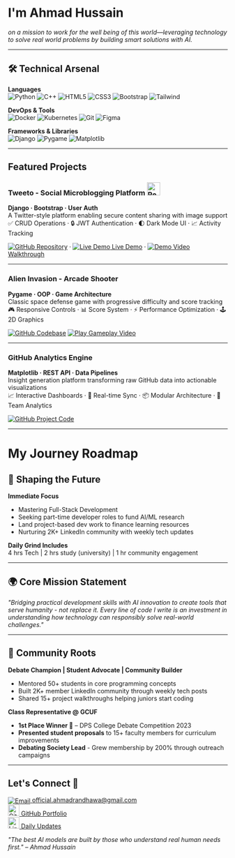 # I'm Ahmad Hussain  
*on a mission to work for the well being of this world—leveraging technology to solve real world problems by building smart solutions with AI.*

---

## 🛠 Technical Arsenal

**Languages**  
![Python](https://img.shields.io/badge/-Python-3776AB?logo=python&logoColor=white)
![C++](https://img.shields.io/badge/-C++-00599C?logo=c%2B%2B&logoColor=white)
![HTML5](https://img.shields.io/badge/-HTML5-E34F26?logo=html5&logoColor=white)
![CSS3](https://img.shields.io/badge/-CSS3-1572B6?logo=css3&logoColor=white)
![Bootstrap](https://img.shields.io/badge/-Bootstrap-7952B3?logo=bootstrap&logoColor=white)
![Tailwind](https://img.shields.io/badge/-Tailwind-06B6D4?logo=tailwind-css&logoColor=white)

**DevOps & Tools**  
![Docker](https://img.shields.io/badge/-Docker-2496ED?logo=docker&logoColor=white)
![Kubernetes](https://img.shields.io/badge/-Kubernetes-326CE5?logo=kubernetes&logoColor=white)
![Git](https://img.shields.io/badge/-Git-F05032?logo=git&logoColor=white)
![Figma](https://img.shields.io/badge/-Figma-F24E1E?logo=figma&logoColor=white)

**Frameworks & Libraries**  
![Django](https://img.shields.io/badge/-Django-092E20?logo=django&logoColor=white)
![Pygame](https://img.shields.io/badge/-Pygame-4B8BBE?logo=python&logoColor=white)
![Matplotlib](https://img.shields.io/badge/-Matplotlib-11557C?logo=python&logoColor=white)

---

## Featured Projects

### Tweeto - Social Microblogging Platform <img src="https://cdn-icons-png.flaticon.com/512/3347/3347380.png" width="30" alt="Peace Icon"/> 
**Django · Bootstrap · User Auth**  
A Twitter-style platform enabling secure content sharing with image support  
✅ CRUD Operations · 🔒 JWT Authentication · 🌓 Dark Mode UI · 📈 Activity Tracking  

[<img src="https://img.icons8.com/ios-glyphs/30/FFFFFF/github.png" alt="GitHub"/> Repository](https://github.com/AhmadHussainRandhawa/Twitto) · 
[<img src="https://img.icons8.com/ios-filled/30/FFFFFF/monitor.png" alt="Live Demo"/> Live Demo](https://ahmadhussain.pythonanywhere.com/twitto/) · 
[<img src="https://img.icons8.com/ios-filled/30/FFFFFF/video.png" alt="Demo"/> Video Walkthrough](https://www.linkedin.com/posts/ahmad-hussain-randhawa_python-gamedev-pygame-activity-7293164755584716800-pcqS?utm_source=share&utm_medium=member_desktop&rcm=ACoAAFK_lyIBQ2ZNZsDPfp6CJVVTPrDpzO6jKTw)

---

### Alien Invasion - Arcade Shooter
**Pygame · OOP · Game Architecture**  
Classic space defense game with progressive difficulty and score tracking  
🎮 Responsive Controls · 📊 Score System · ⚡ Performance Optimization · 🕹️ 2D Graphics  

[<img src="https://img.icons8.com/ios-glyphs/30/FFFFFF/github.png" alt="GitHub"/> Codebase](https://www.linkedin.com/posts/ahmad-hussain-randhawa_twitter-is-banned-in-pakistan-no-worries-activity-7305853963977805824-sVpI?utm_source=share&utm_medium=member_desktop&rcm=ACoAAFK_lyIBQ2ZNZsDPfp6CJVVTPrDpzO6jKTw)
[<img src="https://img.icons8.com/ios-filled/30/FFFFFF/controller.png" alt="Play"/> Gameplay Video](https://www.linkedin.com/posts/ahmad-hussain-randhawa_python-gamedev-pygame-activity-7293164755584716800-pcqS?utm_source=share&utm_medium=member_desktop&rcm=ACoAAFK_lyIBQ2ZNZsDPfp6CJVVTPrDpzO6jKTw) 

---

### GitHub Analytics Engine
**Matplotlib · REST API · Data Pipelines**  
Insight generation platform transforming raw GitHub data into actionable visualizations  
📈 Interactive Dashboards · 🔄 Real-time Sync · 📦 Modular Architecture · 📌 Team Analytics  

[<img src="https://img.icons8.com/ios-glyphs/30/FFFFFF/github.png" alt="GitHub"/> Project Code](https://github.com/AhmadHussainRandhawa/Data-Visualization)

---

# My Journey Roadmap
## 🌟 Shaping the Future

**Immediate Focus**  
- Mastering Full-Stack Development
- Seeking part-time developer roles to fund AI/ML research
- Land project-based dev work to finance learning resources  
- Nurturing 2K+ LinkedIn community with weekly tech updates  

**Daily Grind Includes**  
4 hrs Tech | 2 hrs study (university) | 1 hr community engagement  

---

## 🌍 Core Mission Statement  
*"Bridging practical development skills with AI innovation to create tools that serve humanity - not replace it. Every line of code I write is an investment in understanding how technology can responsibly solve real-world challenges."*

---

## 🌱 Community Roots
**Debate Champion | Student Advocate | Community Builder**   
- Mentored 50+ students in core programming concepts  
- Built 2K+ member LinkedIn community through weekly tech posts  
- Shared 15+ project walkthroughs helping juniors start coding   

**Class Representative @ GCUF**  

- **1st Place Winner 🥇** – DPS College Debate Competition 2023      
- **Presented student proposals** to 15+ faculty members for curriculum improvements  
- **Debating Society Lead** - Grew membership by 200% through outreach campaigns  

---

## Let's Connect 🧛 
[<img src="https://img.icons8.com/3d-fluency/30/secured-letter.png" alt="Email" style="vertical-align: middle;"/> official.ahmadrandhawa@gmail.com](mailto:official.ahmadrandhawa@gmail.com)   
[<img src="https://icon.icepanel.io/Technology/svg/GitHub.svg" width="26" alt="GitHub"/> GitHub Portfolio](https://github.com/AhmadHussainRandhawa)   
[<img src="https://icon.icepanel.io/Technology/svg/LinkedIn.svg" width="26" alt="LinkedIn"/>  Daily Updates](https://www.linkedin.com/in/ahmad-hussain-randhawa/) 


*"The best AI models are built by those who understand real human needs first." – Ahmad Hussain*

